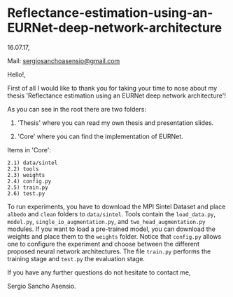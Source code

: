 # Reflectance-estimation-using-an-EURNet-deep-network-architecture

16.07.17,

Mail: sergiosanchoasensio@gmail.com

Hello!,

First of all I would like to thank you for taking your time to nose about my thesis 'Reflectance estimation using an EURNet deep network architecture'!

As you can see in the root there are two folders:

1) 'Thesis' where you can read my own thesis and presentation slides.

2) 'Core' where you can find the implementation of EURNet.

Items in 'Core':
	
	2.1) data/sintel
	2.2) tools
	2.3) weights
  	2.4) config.py
	2.5) train.py
	2.6) test.py
  
To run experiments, you have to download the MPI Sintel Dataset and place `albedo` and `clean` folders to `data/sintel`. Tools contain the `load_data.py`, `model.py`, `single_io_augmentation.py`, and `two_head_augmentation.py` modules. 
If you want to load a pre-trained model, you can download the weights and place them to the `weights` folder. Notice that `config.py` allows one to configure the experiment and choose between the different proposed neural network architectures. The file `train.py` performs the training stage and `test.py` the evaluation stage.

If you have any further questions do not hesitate to contact me,

Sergio Sancho Asensio.
  
